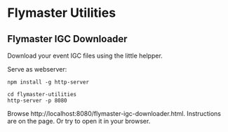 # Flymaster Utilities

## Flymaster IGC Downloader
Download your event IGC files using the little helpper.

Serve as webserver:

```
npm install -g http-server

cd flymaster-utilities
http-server -p 8080
```

Browse http://localhost:8080/flymaster-igc-downloader.html. Instructions are on the page. Or try to open it in your browser.


